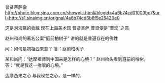 普贤菩萨像
http://photo.blog.sina.com.cn/showpic.html#blogid=4a6b74cd01000bc7&url=http://s1.sinaimg.cn/orignal/4a6b74cd6b6f5e25420e0
 
这是刘海粟的收藏
现在上海美术馆
普贤菩萨
普贤便是“普现”之意
 
赵州和尚的著名公案“庭前柏树子”
讲的就是普遍存在的佛性
 
问：如何是初祖西来意？
答：庭前柏树子
 
某和尚问：“达摩祖师到中国来是怎样的心境？”
赵州抬头看到庭前的柏树，
答：“就是我这一抬眼的心境。”
 
 达摩西来之心 与我现在之心，是一样的。   
